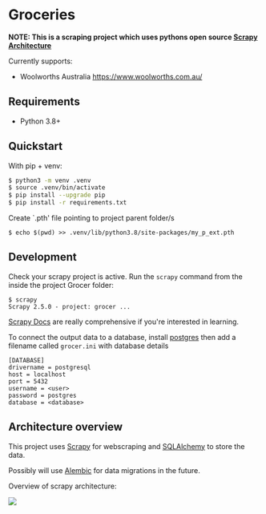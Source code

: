 # Groceries

**NOTE: This is a scraping project which uses pythons open source [Scrapy Architecture](https://scrapy.org/)**

Currently supports:

- Woolworths Australia https://www.woolworths.com.au/

## Requirements

 * Python 3.8+

## Quickstart

With pip + venv:

```sh
$ python3 -m venv .venv
$ source .venv/bin/activate
$ pip install --upgrade pip
$ pip install -r requirements.txt
```

Create `.pth' file pointing to project parent folder/s
```
$ echo $(pwd) >> .venv/lib/python3.8/site-packages/my_p_ext.pth
```

## Development

Check your scrapy project is active. Run the `scrapy` command from the inside the project Grocer folder:

```
$ scrapy
Scrapy 2.5.0 - project: grocer ...
```

[Scrapy Docs](https://scrapy.org/) are really comprehensive if you're interested in learning.

To connect the output data to a database, install [postgres](https://www.postgresql.org/download/) then add a filename called `grocer.ini` with database details

```
[DATABASE]
drivername = postgresql
host = localhost
port = 5432
username = <user>
password = postgres
database = <database>
```


## Architecture overview

This project uses [Scrapy](https://scrapy.org/) for webscraping and [SQLAlchemy](https://www.sqlalchemy.org/) to store the data.

Possibly will use [Alembic](https://alembic.sqlalchemy.org/en/latest/) for data migrations in the future.

Overview of scrapy architecture:

![](https://docs.scrapy.org/en/latest/_images/scrapy_architecture_02.png)

